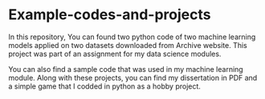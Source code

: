 # Example-codes-and-projects
In this repository, You can found two python code of two machine learning models applied on two datasets downloaded from Archive website. This project was part of an assignment for my data science modules.

You can also find a sample code that was used in my machine learning module.
Along with these projects, you can find my dissertation in PDF and a simple game that I codded in python as a hobby project.
